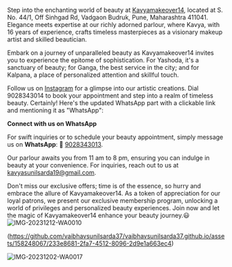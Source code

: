 Step into the enchanting world of beauty at [Kavyamakeover14](https://www.instagram.com/kavyamakeover14/), located at S. No. 44/1, Off Sinhgad Rd, Vadgaon Budruk, Pune, Maharashtra 411041. Elegance meets expertise at our richly adorned parlour, where Kavya, with 16 years of experience, crafts timeless masterpieces as a visionary makeup artist and skilled beautician.

Embark on a journey of unparalleled beauty as Kavyamakeover14 invites you to experience the epitome of sophistication. For Yashoda, it's a sanctuary of beauty; for Ganga, the best service in the city; and for Kalpana, a place of personalized attention and skillful touch.

Follow us on [Instagram](https://www.instagram.com/kavyamakeover14/) for a glimpse into our artistic creations. Dial 9028343014 to book your appointment and step into a realm of timeless beauty.
Certainly! Here's the updated WhatsApp part with a clickable link and mentioning it as "WhatsApp":

**Connect with us on WhatsApp**

For swift inquiries or to schedule your beauty appointment, simply message us on **WhatsApp**: 📱 [9028343013](https://wa.me/9028343013).

Our parlour awaits you from 11 am to 8 pm, ensuring you can indulge in beauty at your convenience. For inquiries, reach out to us at kavyasunilsarda19@gmail.com.

Don't miss our exclusive offers; time is of the essence, so hurry and embrace the allure of Kavyamakeover14. As a token of appreciation for our loyal patrons, we present our exclusive membership program, unlocking a world of privileges and personalized beauty experiences. Join now and let the magic of Kavyamakeover14 enhance your beauty journey.😃
![IMG-20231212-WA0010](https://github.com/vaibhavsunilsarda37/vaibhavsunilsarda37.github.io/assets/158248067/ed7a0e0b-edd1-4277-abe1-c66a9e905670)


(https://github.com/vaibhavsunilsarda37/vaibhavsunilsarda37.github.io/assets/158248067/233e8681-2fa7-4512-8096-2d9e1a663ec4)



![IMG-20231202-WA0017](https://github.com/vaibhavsunilsarda37/vaibhavsunilsarda37.github.io/assets/158248067/b47b31d3-80ad-4096-87c3-3b2ca8c1c229)

